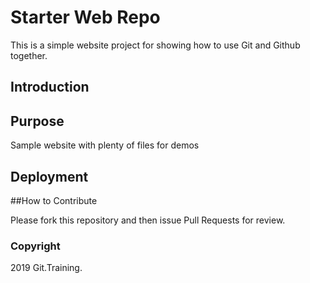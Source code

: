 # Starter Web Repo

This is a simple website project for showing how to use Git and Github together.

## Introduction

## Purpose

Sample website with plenty of files for demos

## Deployment

##How to Contribute

Please fork this repository and then issue Pull Requests for review.

### Copyright
2019 Git.Training.